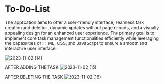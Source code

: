 # To-Do-List
The application aims to offer a user-friendly interface, seamless task creation and deletion, dynamic updates without page reloads, and a visually appealing design for an enhanced user experience. The primary
goal is to implement core task management functionalities efficiently while leveraging the capabilities of HTML, CSS, and JavaScript to ensure a smooth and interactive user interface.

![2023-11-02 (14)](https://github.com/jainsnehal730/To-Do-List/assets/129055080/bb421613-ba74-4b94-8ca3-831f68bacd92)

AFTER ADDING THE TASK
![2023-11-02 (15)](https://github.com/jainsnehal730/To-Do-List/assets/129055080/b0f95029-c617-4a5f-8fb6-b52c31dc5830)

AFTER DELETING THE TASK
![2023-11-02 (16)](https://github.com/jainsnehal730/To-Do-List/assets/129055080/83ce597c-e9db-4207-8352-71c746a8adbd)



